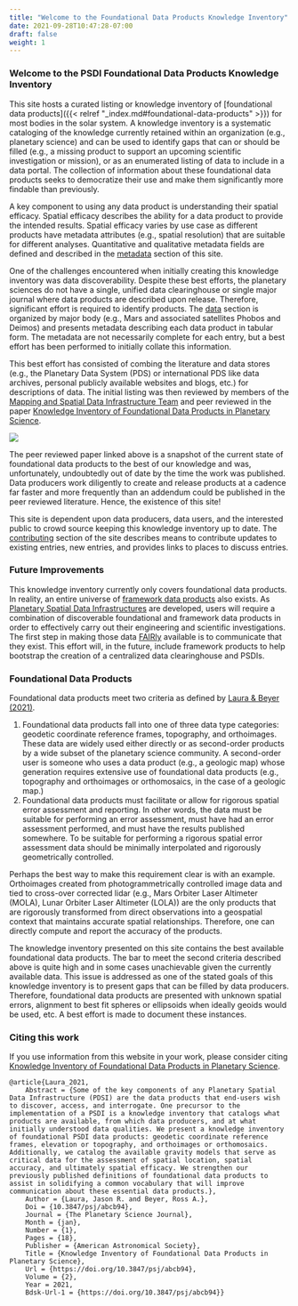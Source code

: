 ```yaml
---
title: "Welcome to the Foundational Data Products Knowledge Inventory"
date: 2021-09-28T10:47:28-07:00
draft: false
weight: 1
---
```


### Welcome to the PSDI Foundational Data Products Knowledge Inventory

This site hosts a curated listing or knowledge inventory of [foundational data products]({{< relref "_index.md#foundational-data-products" >}}) for most bodies in the solar system. A knowledge inventory is a systematic cataloging of the knowledge currently retained within an organization (e.g., planetary science) and can be used to identify gaps that can or should be filled (e.g., a missing product to support an upcoming scientific investigation or mission), or as an enumerated listing of data to include in a data portal. The collection of information about these foundational data products seeks to democratize their use and make them significantly more findable than previously.

A key component to using any data product is understanding their spatial efficacy. Spatial efficacy describes the ability for a data product to provide the intended results. Spatial efficacy varies by use case as different products have metadata attributes (e.g., spatial resolution) that are suitable for different analyses. Quantitative and qualitative metadata fields are defined and described in the [metadata]() section of this site.

One of the challenges encountered when initially creating this knowledge inventory was data discoverability. Despite these best efforts, the planetary sciences do not have a single, unified data clearinghouse or single major journal where data products are described upon release. Therefore, significant effort is required to identify products.
The [data]() section is organized by major body (e.g., Mars and associated satellites Phobos and Deimos) and presents metadata describing each data product in tabular form. The metadata are not necessarily complete for each entry, but a best effort has been performed to initially collate this information. 

This best effort has consisted of combing the literature and data stores (e.g., the Planetary Data System (PDS) or international PDS like data archives, personal publicly available websites and blogs, etc.) for descriptions of data. The initial listing was then reviewed by members of the [Mapping and Spatial Data Infrastructure Team](https://www.lpi.usra.edu/mapsit/) and peer reviewed in the paper [Knowledge Inventory of Foundational Data Products in Planetary Science](https://iopscience.iop.org/article/10.3847/PSJ/abcb94).

![](/images/fdp_pie.png)

The peer reviewed paper linked above is a snapshot of the current state of foundational data products to the best of our knowledge and was, unfortunately, undoubtedly out of date by the time the work was published. Data producers work diligently to create and release products at a cadence far faster and more frequently than an addendum could be published in the peer reviewed literature. Hence, the existence of this site!

This site is dependent upon data producers, data users, and the interested public to crowd source keeping this knowledge inventory up to date. The [contributing]() section of the site describes means to contribute updates to existing entries, new entries, and provides links to places to discuss entries.

### Future Improvements
This knowledge inventory currently only covers foundational data products. In reality, an entire universe of [framework data products]() also exists. As [Planetary Spatial Data Infrastructures](https://agupubs.onlinelibrary.wiley.com/doi/full/10.1029/2018EA000411) are developed, users will require a combination of discoverable foundational and framework data products in order to effectively carry out their engineering and scientific investigations. The first step in making those data [FAIRly](https://www.go-fair.org/fair-principles/) available is to communicate that they exist. This effort will, in the future, include framework products to help bootstrap the creation of a centralized data clearinghouse and PSDIs.

### Foundational Data Products
Foundational data products meet two criteria as defined by [Laura & Beyer (2021)](https://iopscience.iop.org/article/10.3847/PSJ/abcb94). 

  1. Foundational data products fall into one of three data type categories: geodetic coordinate reference frames, topography, and orthoimages. These data are widely used either directly or as second-order products by a wide subset of the planetary science community. A second-order user is someone who uses a data product (e.g., a geologic map) whose generation requires extensive use of foundational data products (e.g., topography and orthoimages or orthomosaics, in the case of a geologic map.)
  1. Foundational data products must facilitate or allow for rigorous spatial error assessment and reporting. In other words, the data must be suitable for performing an error assessment, must have had an error assessment performed, and must have the results published somewhere. To be suitable for performing a rigorous spatial error assessment data should be minimally interpolated and rigorously geometrically controlled. 

  Perhaps the best way to make this requirement clear is with an example. Orthoimages created from photogrammetrically controlled image data and tied to cross-over corrected lidar (e.g., Mars Orbiter Laser Altimeter (MOLA), Lunar Orbiter Laser Altimeter (LOLA)) are the only products that are rigorously transformed from direct observations into a geospatial context that maintains accurate spatial relationships. Therefore, one can directly compute and report the accuracy of the products.

The knowledge inventory presented on this site contains the best available foundational data products. The bar to meet the second criteria described above is quite high and in some cases unachievable given the currently available data. This issue is addressed as one of the stated goals of this knowledge inventory is to present gaps that can be filled by data producers. Therefore, foundational data products are presented with unknown spatial errors, alignment to best fit spheres or ellipsoids when ideally geoids would be used, etc. A best effort is made to document these instances.


### Citing this work
If you use information from this website in your work, please consider citing [Knowledge Inventory of Foundational Data Products in Planetary Science](https://iopscience.iop.org/article/10.3847/PSJ/abcb94).

```
@article{Laura_2021,
	Abstract = {Some of the key components of any Planetary Spatial Data Infrastructure (PDSI) are the data products that end-users wish to discover, access, and interrogate. One precursor to the implementation of a PSDI is a knowledge inventory that catalogs what products are available, from which data producers, and at what initially understood data qualities. We present a knowledge inventory of foundational PSDI data products: geodetic coordinate reference frames, elevation or topography, and orthoimages or orthomosaics. Additionally, we catalog the available gravity models that serve as critical data for the assessment of spatial location, spatial accuracy, and ultimately spatial efficacy. We strengthen our previously published definitions of foundational data products to assist in solidifying a common vocabulary that will improve communication about these essential data products.},
	Author = {Laura, Jason R. and Beyer, Ross A.},
	Doi = {10.3847/psj/abcb94},
	Journal = {The Planetary Science Journal},
	Month = {jan},
	Number = {1},
	Pages = {18},
	Publisher = {American Astronomical Society},
	Title = {Knowledge Inventory of Foundational Data Products in Planetary Science},
	Url = {https://doi.org/10.3847/psj/abcb94},
	Volume = {2},
	Year = 2021,
	Bdsk-Url-1 = {https://doi.org/10.3847/psj/abcb94}}
```


